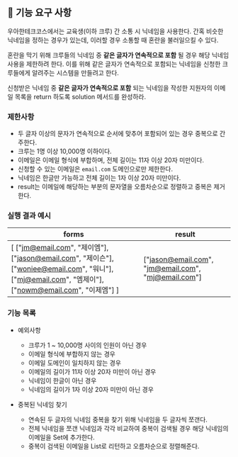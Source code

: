 ## 🚀 기능 요구 사항

우아한테크코스에서는 교육생(이하 크루) 간 소통 시 닉네임을 사용한다. 간혹 비슷한 닉네임을 정하는 경우가 있는데, 이러할 경우 소통할 때 혼란을 불러일으킬 수 있다.

혼란을 막기 위해 크루들의 닉네임 중 **같은 글자가 연속적으로 포함** 될 경우 해당 닉네임 사용을 제한하려 한다. 이를 위해 같은 글자가 연속적으로 포함되는 닉네임을 신청한 크루들에게 알려주는 시스템을 만들려고 한다.


신청받은 닉네임 중 **같은 글자가 연속적으로 포함** 되는 닉네임을 작성한 지원자의 이메일 목록을 return 하도록 solution 메서드를 완성하라.

### 제한사항

- 두 글자 이상의 문자가 연속적으로 순서에 맞추어 포함되어 있는 경우 중복으로 간주한다.
- 크루는 1명 이상 10,000명 이하이다.
- 이메일은 이메일 형식에 부합하며, 전체 길이는 11자 이상 20자 미만이다.
- 신청할 수 있는 이메일은 `email.com` 도메인으로만 제한한다.
- 닉네임은 한글만 가능하고 전체 길이는 1자 이상 20자 미만이다.
- result는 이메일에 해당하는 부분의 문자열을 오름차순으로 정렬하고 중복은 제거한다.

### 실행 결과 예시

| forms | result |
| --- | --- |
| [ ["jm@email.com", "제이엠"], ["jason@email.com", "제이슨"], ["woniee@email.com", "워니"], ["mj@email.com", "엠제이"], ["nowm@email.com", "이제엠"] ] | ["jason@email.com", "jm@email.com", "mj@email.com"] |


### 기능 목록

- 예외사항
  - 크루가 1 ~ 10,000명 사이의 인원이 아닌 경우
  - 이메일 형식에 부합하지 않는 경우
  - 이메일 도메인이 일치하지 않는 경우
  - 이메일의 길이가 11자 이상 20자 미만이 아닌 경우
  - 닉네임이 한글이 아닌 경우
  - 닉네임의 길이가 1자 이상 20자 미만이 아닌 경우

- 중복된 닉네임 찾기
  - 연속된 두 글자의 닉네임 중복을 찾기 위해 닉네임을 두 글자씩 쪼갠다.
  - 전체 닉네임을 쪼갠 닉네임과 각각 비교하여 중복이 검색될 경우 해당 닉네임의 이메일을 Set에 추가한다.
  - 중복이 검색된 이메일을 List로 리턴하고 오름차순으로 정렬해준다.